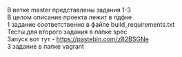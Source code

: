 В ветке master представлены задания 1-3  
В целом описание проекта лежит в пдфке  
1 задание соответственно в файле build_requirements.txt  
Тесты для второго задания в папке spec  
Запуск вот тут - https://pastebin.com/z82BSGNe  
3 задание в папке vagrant  
